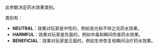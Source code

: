 此参数决定药水效果类别。

类别有：

- **NEUTRAL**：效果对玩家是中性的，例如发光和不祥之兆药水效果。
- **HARMFUL**：效果对玩家是负面的，例如中毒和瞬间伤害药水效果。
- **BENEFICIAL**：效果对玩家是正面的，例如生命恢复和瞬间治疗药水效果。
